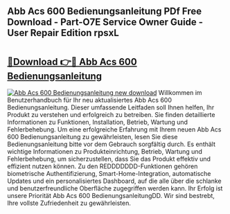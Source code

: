 ## Abb Acs 600 Bedienungsanleitung PDf Free Download - Part-O7E Service Owner Guide - User Repair Edition rpsxL

# <h2><a href="http://df4jfst.blite.top/?on=Abb+Acs+600+Bedienungsanleitung">🔗Download 👉🔴 Abb Acs 600 Bedienungsanleitung</a></h2>

[![Abb Acs 600 Bedienungsanleitung new download](https://i.imgur.com/lujVjoI.png)](http://df4jfst.blite.top/?on=Abb+Acs+600+Bedienungsanleitung)
Willkommen im Benutzerhandbuch für Ihr neu aktualisiertes Abb Acs 600 Bedienungsanleitung. Dieser umfassende Leitfaden soll Ihnen helfen, Ihr Produkt zu verstehen und erfolgreich zu betreiben. Sie finden detaillierte Informationen zu Funktionen, Installation, Betrieb, Wartung und Fehlerbehebung. Um eine erfolgreiche Erfahrung mit Ihrem neuen Abb Acs 600 Bedienungsanleitung zu gewährleisten, lesen Sie diese Bedienungsanleitung bitte vor dem Gebrauch sorgfältig durch. Es enthält wichtige Informationen zu Produkteinrichtung, Betrieb, Wartung und Fehlerbehebung, um sicherzustellen, dass Sie das Produkt effektiv und effizient nutzen können. Zu den REDDDDDDD-Funktionen gehören biometrische Authentifizierung, Smart-Home-Integration, automatische Updates und ein personalisiertes Dashboard, auf die alle über die schlanke und benutzerfreundliche Oberfläche zugegriffen werden kann. Ihr Erfolg ist unsere Priorität Abb Acs 600 BedienungsanleitungDD. Wir sind bestrebt, Ihre vollste Zufriedenheit zu gewährleisten.
